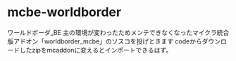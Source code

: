 # mcbe-worldborder
ワールドボーダ_BE
主の環境が変わったためメンテできなくなったマイクラ統合版アドオン「worldborder_mcbe」のソスコを投げときます
codeからダウンロードしたzipをmcaddonに変えるとインポートできるはず。
